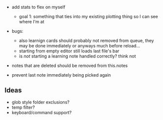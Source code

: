 - add stats to flex on myself
    - goal 1: something that ties into my existing plotting thing so I can see where I'm at


- bugs:
	- also learnign cards should probably not removed from queue, they may be done immediately or anyways much before reload...
	- starting from empty editor still loads last file's bar
	- is *not* starting a learning note handled correctly? think not
- notes that are deleted should be removed from this.notes
- prevent last note immediately being picked again

## Ideas

- glob style folder exclusions?
- temp filter?
- keyboard/command support?
